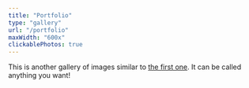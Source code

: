 ```yaml
---
title: "Portfolio"
type: "gallery"
url: "/portfolio"
maxWidth: "600x"
clickablePhotos: true
---
```


This is another gallery of images similar to [the first one](/gallery). It can be called anything you want!
